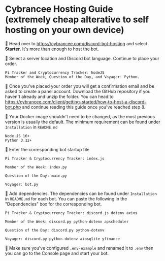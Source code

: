 # Cybrancee Hosting Guide (extremely cheap alterative to self hosting on your own device)

🔹 Head over to https://cybrancee.com/discord-bot-hosting and select **Starter.**
It's more than enough to host the bot. 

🔹 Select a server location and Discord bot language. Continue to place your order.
```
Pi Tracker and Cryptocurrency Tracker: NodeJS
Member of the Week, Question of the Day, and Voyager: Python.
```

🔹 Once you've placed your order you will get a confirmation email and be asked to create a panel account. Download the GitHub repository if you haven't already and unzip the folder. You can head to https://cybrancee.com/client/getting-started/how-to-host-a-discord-bot.php and continue reading this guide once you've reached step 8. 

🔹 Your Docker image shouldn't need to be changed, as the most previous version is usually the default. The minimum requirement can be found under `Installation` in `README.md`
```
Node.JS 16+ 
Python 3.12+
```


🔹 Enter the corresponding bot startup file
```
Pi Tracker & Cryptocurrency Tracker: index.js

Member of the Week: index.py

Question of the Day: main.py

Voyager: bot.py
```

🔹 Add dependencies. The dependencies can be found under `Installation` in `README.md` for each bot. You can paste the following in the "Dependencies" box for the corresponding bot.

```
Pi Tracker & Cryptocurrency Tracker: discord.js dotenv axios

Member of the Week: discord.py python-dotenv apscheduler

Question of the Day: discord.py python-dotenv

Voyager: discord.py python-dotenv aiosqlite yfinance
```

🔹 Make sure you've configured `.env-example` and renamed it to `.env` then you can go to the Console page and start your bot.